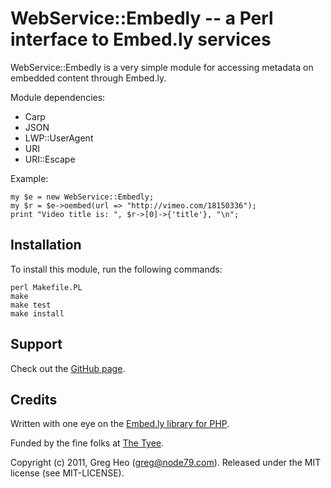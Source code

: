 WebService::Embedly -- a Perl interface to Embed.ly services
============================================================

WebService::Embedly is a very simple module for accessing metadata on embedded
content through Embed.ly.

Module dependencies:

* Carp
* JSON
* LWP::UserAgent
* URI
* URI::Escape

Example:

    my $e = new WebService::Embedly;
    my $r = $e->oembed(url => "http://vimeo.com/18150336");
    print "Video title is: ", $r->[0]->{'title'}, "\n";

Installation
------------

To install this module, run the following commands:

	perl Makefile.PL
	make
	make test
	make install

Support
-------

Check out the [GitHub page](http://github.com/gregheo/WebService-Embedly).

Credits
-------

Written with one eye on the [Embed.ly library for PHP](https://github.com/embedly/embedly-php).

Funded by the fine folks at [The Tyee](http://www.thetyee.ca).

Copyright (c) 2011, Greg Heo (<greg@node79.com>).
Released under the MIT license (see MIT-LICENSE).

